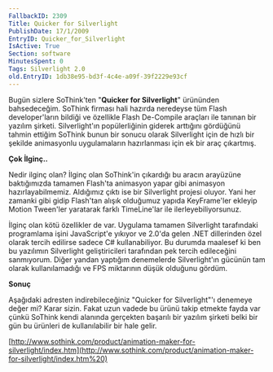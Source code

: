 ```yaml
---
FallbackID: 2309
Title: Quicker for Silverlight
PublishDate: 17/1/2009
EntryID: Quicker_for_Silverlight
IsActive: True
Section: software
MinutesSpent: 0
Tags: Silverlight 2.0
old.EntryID: 1db38e95-bd3f-4c4e-a09f-39f2229e93cf
---
```

Bugün sizlere SoThink'ten "**Quicker for Silverlight**" ürününden
bahsedeceğim. SoThink firması hali hazırda neredeyse tüm Flash
developer'ların bildiği ve özellikle Flash De-Compile araçları ile
tanınan bir yazılım şirketi. Silverlight'ın popülerliğinin giderek
arttığını gördüğünü tahmin ettiğim SoThink bunun bir sonucu olarak
Silverlight için de hızlı bir şekilde animasyonlu uygulamaların
hazırlanması için ek bir araç çıkartmış.

**Çok İlginç..**

Nedir ilginç olan? İlginç olan SoThink'in çıkardığı bu aracın arayüzüne
baktığımızda tamamen Flash'ta animasyon yapar gibi animasyon
hazırlayabilmemiz. Aldığımız çıktı ise bir Silverlight projesi oluyor.
Yani her zamanki gibi gidip Flash'tan alışık olduğumuz yapıda
KeyFrame'ler ekleyip Motion Tween'ler yaratarak farklı TimeLine'lar ile
ilerleyebiliyorsunuz.

İlginç olan kötü özellikler de var. Uygulama tamamen Silverlight
tarafındaki programlama işini JavaScript'e yıkıyor ve 2.0'da gelen .NET
dillerinden özel olarak tercih edilirse sadece C\# kullanabiliyor. Bu
durumda maalesef ki ben bu yazılımın Silverlight geliştiricileri
tarafından pek tercih edileceğini sanmıyorum. Diğer yandan yaptığım
denemelerde Silverlight'ın gücünün tam olarak kullanılamadığı ve FPS
miktarının düşük olduğunu gördüm.

**Sonuç**

Aşağıdaki adresten indirebileceğiniz "Quicker for Silverlight"'ı
denemeye değer mi? Karar sizin. Fakat uzun vadede bu ürünü takip etmekte
fayda var çünkü SoThink kendi alanında gerçekten başarılı bir yazılım
şirketi belki bir gün bu ürünleri de kullanılabilir bir hale gelir.

[http://www.sothink.com/product/animation-maker-for-silverlight/index.htm](http://www.sothink.com/product/animation-maker-for-silverlight/index.htm%20)


